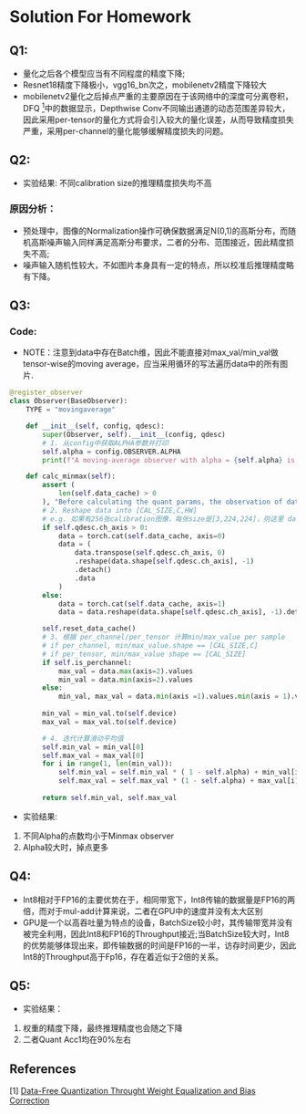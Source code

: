 # Solution For Homework
## Q1:
- 量化之后各个模型应当有不同程度的精度下降;
- Resnet18精度下降极小，vgg16_bn次之，mobilenetv2精度下降较大
- mobilenetv2量化之后掉点严重的主要原因在于该网络中的深度可分离卷积，DFQ [<sup>1</sup>](#refer-anchor)中的数据显示，Depthwise Conv不同输出通道的动态范围差异较大，因此采用per-tensor的量化方式将会引入较大的量化误差，从而导致精度损失严重，采用per-channel的量化能够缓解精度损失的问题。



## Q2:
- 实验结果: 不同calibration size的推理精度损失均不高
### 原因分析：
- 预处理中，图像的Normalization操作可确保数据满足N(0,1)的高斯分布，而随机高斯噪声输入同样满足高斯分布要求，二者的分布、范围接近，因此精度损失不高;
- 噪声输入随机性较大，不如图片本身具有一定的特点，所以校准后推理精度略有下降。


## Q3:
### Code:
- NOTE：注意到data中存在Batch维，因此不能直接对max_val/min_val做tensor-wise的moving average，应当采用循环的写法遍历data中的所有图片.
```python
@register_observer
class Observer(BaseObserver):
    TYPE = "movingaverage"

    def __init__(self, config, qdesc):
        super(Observer, self).__init__(config, qdesc)
        # 1. 从config中获取ALPHA参数并打印
        self.alpha = config.OBSERVER.ALPHA
        print(f"A moving-average observer with alpha = {self.alpha} is used!")

    def calc_minmax(self):
        assert (
            len(self.data_cache) > 0
        ), "Before calculating the quant params, the observation of data should be done"
        # 2. Reshape data into [CAL_SIZE,C,HW]
        # e.g. 如果有256张calibration图像，每张size是[3,224,224]，则这里 data.shape  == [256,3,50176]
        if self.qdesc.ch_axis > 0:
            data = torch.cat(self.data_cache, axis=0)
            data = (
                data.transpose(self.qdesc.ch_axis, 0)
                .reshape(data.shape[self.qdesc.ch_axis], -1)
                .detach()
                .data
            )
        else:
            data = torch.cat(self.data_cache, axis=1)
            data = data.reshape(data.shape[self.qdesc.ch_axis], -1).detach().data

        self.reset_data_cache()
        # 3. 根据 per_channel/per_tensor 计算min/max_value per sample
        # if per_channel, min/max_value.shape == [CAL_SIZE,C]
        # if per_tensor, min/max_value shape == [CAL_SIZE]
        if self.is_perchannel:
            max_val = data.max(axis=2).values
            min_val = data.min(axis=2).values
        else:
            min_val, max_val = data.min(axis =1).values.min(axis = 1).values, data.max(axis=1).values.max(axis=1).values
        
        min_val = min_val.to(self.device)
        max_val = max_val.to(self.device)

        # 4. 迭代计算滑动平均值
        self.min_val = min_val[0]
        self.max_val = max_val[0]
        for i in range(1, len(min_val)):
            self.min_val = self.min_val * ( 1 - self.alpha) + min_val[i] * self.alpha
            self.max_val = self.max_val * (1 - self.alpha) + max_val[i] * self.alpha
            
        return self.min_val, self.max_val
```
- 实验结果: 
1. 不同Alpha的点数均小于Minmax observer
2. Alpha较大时，掉点更多

## Q4:

- Int8相对于FP16的主要优势在于，相同带宽下，Int8传输的数据量是FP16的两倍，而对于mul-add计算来说，二者在GPU中的速度并没有太大区别
- GPU是一个以高吞吐量为特点的设备，BatchSize较小时，其传输带宽并没有被完全利用，因此Int8和FP16的Throughput接近;当BatchSize较大时，Int8的优势能够体现出来，即传输数据的时间是FP16的一半，访存时间更少，因此Int8的Throughput高于Fp16，存在着近似于2倍的关系。


## Q5:
- 实验结果：
1. 权重的精度下降，最终推理精度也会随之下降
2. 二者Quant Acc1均在90%左右

<div id = "refer-anchor"></div>

## References
[1]  [Data-Free Quantization Throught Weight Equalization and Bias Correction](https://arxiv.org/pdf/1906.04721.pdf)